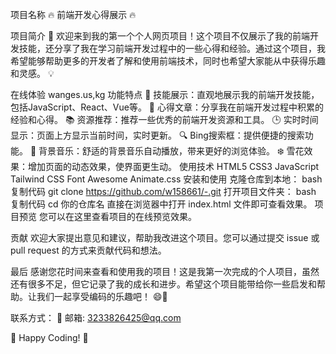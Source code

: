 项目名称
🔥 前端开发心得展示 🔥

项目简介
🎉 欢迎来到我的第一个个人网页项目！这个项目不仅展示了我的前端开发技能，还分享了我在学习前端开发过程中的一些心得和经验。通过这个项目，我希望能够帮助更多的开发者了解和使用前端技术，同时也希望大家能从中获得乐趣和灵感。 💡

在线体验  wanges.us,kg
功能特点
🌟 技能展示：直观地展示我的前端开发技能，包括JavaScript、React、Vue等。
💬 心得文章：分享我在前端开发过程中积累的经验和心得。
📚 资源推荐：推荐一些优秀的前端开发资源和工具。
🕒 实时时间显示：页面上方显示当前时间，实时更新。
🔍 Bing搜索框：提供便捷的搜索功能。
🎵 背景音乐：舒适的背景音乐自动播放，带来更好的浏览体验。
❄️ 雪花效果：增加页面的动态效果，使界面更生动。
使用技术
HTML5
CSS3
JavaScript
Tailwind CSS
Font Awesome
Animate.css
安装和使用
克隆仓库到本地：
bash
复制代码
git clone https://github.com/w158661/-.git
打开项目文件夹：
bash
复制代码
cd 你的仓库名
直接在浏览器中打开 index.html 文件即可查看效果。
项目预览
您可以在这里查看项目的在线预览效果。

贡献
欢迎大家提出意见和建议，帮助我改进这个项目。您可以通过提交 issue 或 pull request 的方式来贡献代码和想法。

最后
感谢您花时间来查看和使用我的项目！这是我第一次完成的个人项目，虽然还有很多不足，但它记录了我的成长和进步。希望这个项目能带给你一些启发和帮助。让我们一起享受编码的乐趣吧！ 😄🚀

联系方式：
📧 邮箱: 3233826425@qq.com

🎊 Happy Coding! 🎊
